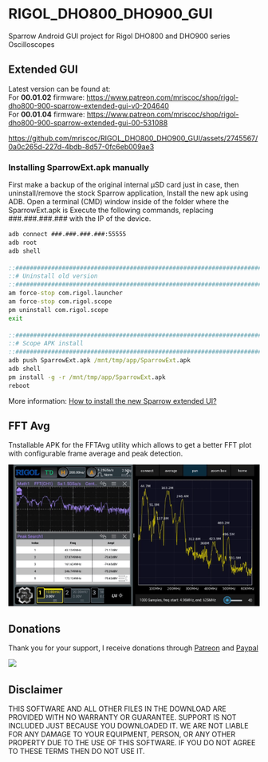 # RIGOL_DHO800_DHO900_GUI
Sparrow Android GUI project for Rigol DHO800 and DHO900 series Oscilloscopes

## Extended GUI

Latest version can be found at:  
For **00.01.02** firmware: https://www.patreon.com/mriscoc/shop/rigol-dho800-900-sparrow-extended-gui-v0-204640  
For **00.01.04** firmware: https://www.patreon.com/mriscoc/shop/rigol-dho800-900-sparrow-extended-gui-00-531088
  
https://github.com/mriscoc/RIGOL_DHO800_DHO900_GUI/assets/2745567/0a0c265d-227d-4bdb-8d57-0fc6eb009ae3

### Installing SparrowExt.apk manually
First make a backup of the original internal µSD card just in case,
then uninstall/remove the stock Sparrow application, Install the new apk using ADB.
Open a terminal (CMD) window inside of the folder where the SparrowExt.apk is
Execute the following commands, replacing ###.###.###.### with the IP
of the device.
```cmd
adb connect ###.###.###.###:55555
adb root
adb shell

::####################################################################################
::# Uninstall old version
::####################################################################################
am force-stop com.rigol.launcher
am force-stop com.rigol.scope
pm uninstall com.rigol.scope
exit

::####################################################################################
::# Scope APK install
::####################################################################################
adb push SparrowExt.apk /mnt/tmp/app/SparrowExt.apk
adb shell
pm install -g -r /mnt/tmp/app/SparrowExt.apk
reboot
```

More information: [How to install the new Sparrow extended UI?](https://github.com/mriscoc/RIGOL_DHO800_DHO900_GUI/discussions/4)

## FFT Avg
Tnstallable APK for the FFTAvg utility which allows to get a better FFT plot with configurable frame average and peak detection.

![](https://github.com/mriscoc/RIGOL_DHO800_DHO900_GUI/blob/master/img/fftavg.gif?raw=true)


## Donations
Thank you for your support, I receive donations through [Patreon](https://www.patreon.com/mriscoc) and [Paypal](https://www.paypal.com/donate/?business=85SPAAR6UZEE8)   

[<img src="https://www.paypalobjects.com/en_US/i/btn/btn_donateCC_LG.gif">](https://www.paypal.com/donate?business=85SPAAR6UZEE8&currency_code=USD)   

## Disclaimer  

THIS SOFTWARE AND ALL OTHER FILES IN THE DOWNLOAD ARE PROVIDED WITH NO WARRANTY OR GUARANTEE. SUPPORT IS NOT INCLUDED JUST BECAUSE YOU DOWNLOADED IT. WE ARE NOT LIABLE FOR ANY DAMAGE TO YOUR EQUIPMENT, PERSON, OR ANY OTHER PROPERTY DUE TO THE USE OF THIS SOFTWARE. IF YOU DO NOT AGREE TO THESE TERMS THEN DO NOT USE IT.
